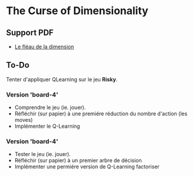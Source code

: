 # The Curse of Dimensionality

## Support PDF

* [Le fléau de la dimension](https://bitbucket.org/imt-mobisyst/lecture-d2u/raw/master/30-the-curse/fa32-factorized-model.pdf)

## To-Do

Tenter d'appliquer QLearning sur le jeu **Risky**.

### Version 'board-4'

- Comprendre le jeu (ie. jouer).
- Réfléchir (sur papier) à une premiére réduction du nombre d'action (les moves)
- Implémenter le Q-Learning

### Version 'board-4'

- Tester le jeu (ie. jouer).
- Réfléchir (sur papier) à un premier arbre de décision
- Implémenter une permiére version de Q-Learning factoriser

<!--
* sur [replit.com](https://replit.com/repls/@ChefProjetIA21/jeu-ZombieDice)

1. Appréhender le jeu en jouant.
2. Lancer QLearning avec des paramètres cohérents...
3. chercher à accélérer l'apprentissage.

Astuce: il est possible de sauver et recharger simplement un dictionnaire avec `json`

```python
import json
f = open("qvalues.json", "w")
f.write( json.dumps( qvalues, sort_keys=True, indent=2) )
f.close()

f = open("qvalues.json", "r")
qvalues= AgentPi( json.loads( f.read() ) )
f.close()
```
-->

